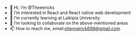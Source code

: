 - 👋 Hi, I’m @Theeericks
- 👀 I’m interested in React and React native web development
- 🌱 I’m currently learning at Laikipia University
- 💞️ I’m looking to collaborate on the above-mentioned areas
- 📫 How to reach me, email:otienoerick698@gmail.com

<!---
Theeericks/Theeericks is a ✨ special ✨ repository because its `README.md` (this file) appears on your GitHub profile.
You can click the Preview link to take a look at your changes.
--->
